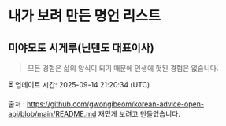 # 내가 보려 만든 명언 리스트

##  미야모토 시게루(닌텐도 대표이사)
> 모든 경험은 삶의 양식이 되기 때문에 인생에 헛된 경험은 없습니다.


⏳ 업데이트 시간: 2025-09-14 21:20:34 (UTC)

출처 : https://github.com/gwongibeom/korean-advice-open-api/blob/main/README.md
재밌게 보려고 만들었습니다.
